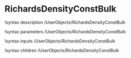 <!-- MOOSE Documentation Stub: Remove this when content is added. -->

# RichardsDensityConstBulk

!syntax description /UserObjects/RichardsDensityConstBulk

!syntax parameters /UserObjects/RichardsDensityConstBulk

!syntax inputs /UserObjects/RichardsDensityConstBulk

!syntax children /UserObjects/RichardsDensityConstBulk
